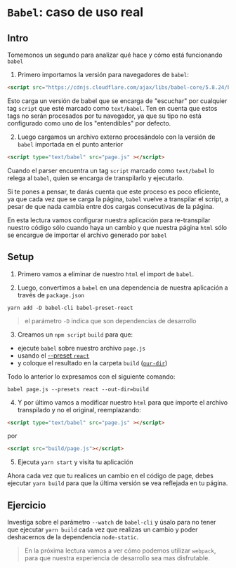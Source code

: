 # `Babel`: caso de uso real

## Intro

Tomemonos un segundo para analizar qué hace y cómo está funcionando `babel`
1. Primero importamos la versión para navegadores de `babel`:
  ```html
  <script src="https://cdnjs.cloudflare.com/ajax/libs/babel-core/5.8.24/browser.min.js"></script>
  ```
  Esto carga un versión de babel que se encarga de "escuchar" por cualquier tag `script` que esté marcado como `text/babel`. Ten en cuenta que estos tags no serán procesados por tu navegador, ya que su tipo no está configurado como uno de los "entendibles" por defecto.

2. Luego cargamos un archivo externo procesándolo con la versión de `babel` importada en el punto anterior
  ```html
  <script type="text/babel" src="page.js" ></script>
  ```
  Cuando el parser encuentra un tag `script` marcado como `text/babel` lo relega al `babel`, quien se encarga de transpilarlo y ejecutarlo.
  
Si te pones a pensar, te darás cuenta que este proceso es poco eficiente, ya que cada vez que se carga la página, `babel` vuelve a transpilar el script, a pesar de que nada cambia entre dos cargas consecutivas de la página.

En esta lectura vamos configurar nuestra aplicación para re-transpilar nuestro código sólo cuando haya un cambio y que nuestra página `html` sólo se encargue de importar el archivo generado por `babel`


## Setup

1. Primero vamos a eliminar de nuestro `html` el import de `babel`.

2. Luego, convertimos a `babel` en una dependencia de nuestra aplicación a través de `package.json`
  ```
  yarn add -D babel-cli babel-preset-react
  ```
  > el parámetro `-D` indica que son dependencias de desarrollo

3. Creamos un `npm script` `build` para que:
  - ejecute `babel` sobre nuestro archivo `page.js`
  - usando el [--preset `react`](https://babeljs.io/docs/plugins/preset-react/)
  - y coloque el resultado en la carpeta `build` ([`our-dir`](https://babeljs.io/docs/usage/cli/#babel-compile-files))

  Todo lo anterior lo expresamos con el siguiente comando:
  ```
  babel page.js --presets react --out-dir=build
  ```
  
4. Y por último vamos a modificar nuestro `html` para que importe el archivo transpilado y no el original, reemplazando:
```html
<script type="text/babel" src="page.js" ></script>
```
por
```html
<script src="build/page.js"></script>
```

5. Ejecuta `yarn start` y visita tu aplicación

Ahora cada vez que tu realices un cambio en el código de page, debes ejecutar `yarn build` para que la última versión se vea reflejada en tu página.

## Ejercicio

Investiga sobre el parámetro `--watch` de `babel-cli` y úsalo para no tener que ejecutar `yarn build` cada vez que realizas un cambio y poder deshacernos de la dependencia `node-static`.

> En la próxima lectura vamos a ver cómo podemos utilizar `webpack`, para que nuestra experiencia de desarrollo sea mas disfrutable.
